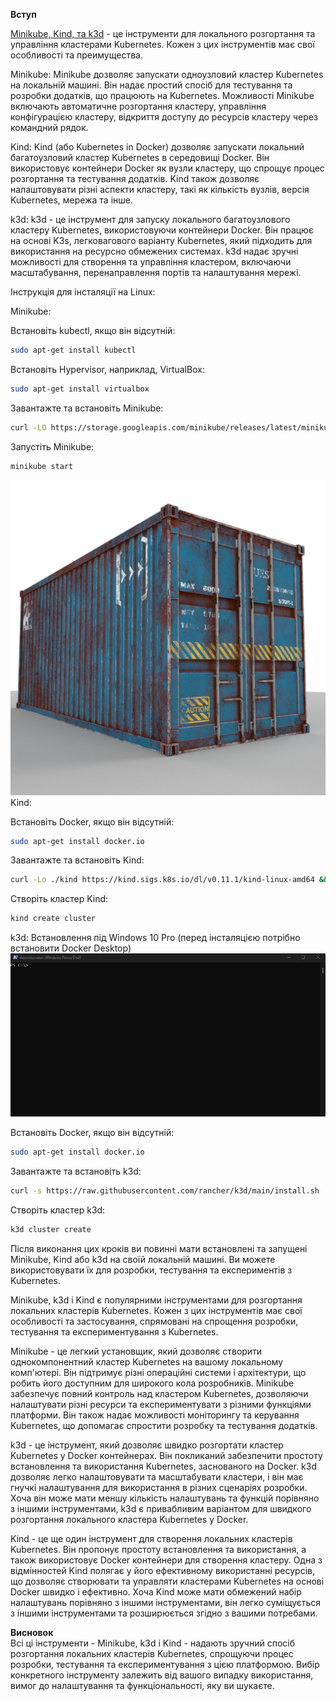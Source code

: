 <b>Вступ</b><br>

<a href="./doc/Concept.md">Minikube, Kind, та k3d</a> - це інструменти для локального розгортання та управління кластерами Kubernetes. Кожен з цих інструментів має свої особливості та преимущества.

Minikube: Minikube дозволяє запускати одноузловий кластер Kubernetes на локальній машині. Він надає простий спосіб для тестування та розробки додатків, що працюють на Kubernetes. Можливості Minikube включають автоматичне розгортання кластеру, управління конфігурацією кластеру, відкриття доступу до ресурсів кластеру через командний рядок.

Kind: Kind (або Kubernetes in Docker) дозволяє запускати локальний багатоузловий кластер Kubernetes в середовищі Docker. Він використовує контейнери Docker як вузли кластеру, що спрощує процес розгортання та тестування додатків. Kind також дозволяє налаштовувати різні аспекти кластеру, такі як кількість вузлів, версія Kubernetes, мережа та інше.

k3d: k3d - це інструмент для запуску локального багатоузлового кластеру Kubernetes, використовуючи контейнери Docker. Він працює на основі K3s, легковагового варіанту Kubernetes, який підходить для використання на ресурсно обмежених системах. k3d надає зручні можливості для створення та управління кластером, включаючи масштабування, перенаправлення портів та налаштування мережі.

Інструкція для інсталяції на Linux:

Minikube:

Встановіть kubectl, якщо він відсутній: 
```bash
sudo apt-get install kubectl
```
Встановіть Hypervisor, наприклад, VirtualBox: 
```bash
sudo apt-get install virtualbox
```
Завантажте та встановіть Minikube: 
```bash
curl -LO https://storage.googleapis.com/minikube/releases/latest/minikube-linux-amd64 && sudo install minikube-linux-amd64 /usr/local/bin/minikube
```
Запустіть Minikube:
```bash
minikube start
```
![Image](./.data/container.jpg)
Kind:

Встановіть Docker, якщо він відсутній: 
```bash
sudo apt-get install docker.io
```
Завантажте та встановіть Kind: 
```bash
curl -Lo ./kind https://kind.sigs.k8s.io/dl/v0.11.1/kind-linux-amd64 && chmod +x ./kind && sudo mv ./kind /usr/local/bin/kind
```
Створіть кластер Kind: 
```bash
kind create cluster
```

k3d:
Встановлення під Windows 10 Pro (перед інсталяцією потрібно встановити Docker Desktop)
![Image](./doc/.data/install-k3d.gif)

Встановіть Docker, якщо він відсутній: 
```bash
sudo apt-get install docker.io
```

Завантажте та встановіть k3d: 
```bash
curl -s https://raw.githubusercontent.com/rancher/k3d/main/install.sh | bash
```
Створіть кластер k3d: 
```bash
k3d cluster create
```
Після виконання цих кроків ви повинні мати встановлені та запущені Minikube, Kind або k3d на своїй локальній машині. Ви можете використовувати їх для розробки, тестування та експериментів з Kubernetes.

Minikube, k3d і Kind є популярними інструментами для розгортання локальних кластерів Kubernetes. Кожен з цих інструментів має свої особливості та застосування, спрямовані на спрощення розробки, тестування та експериментування з Kubernetes.

Minikube - це легкий установщик, який дозволяє створити однокомпонентний кластер Kubernetes на вашому локальному комп'ютері. Він підтримує різні операційні системи і архітектури, що робить його доступним для широкого кола розробників. Minikube забезпечує повний контроль над кластером Kubernetes, дозволяючи налаштувати різні ресурси та експериментувати з різними функціями платформи. Він також надає можливості моніторингу та керування Kubernetes, що допомагає спростити розробку та тестування додатків.

k3d - це інструмент, який дозволяє швидко розгортати кластер Kubernetes у Docker контейнерах. Він покликаний забезпечити простоту встановлення та використання Kubernetes, заснованого на Docker. k3d дозволяє легко налаштовувати та масштабувати кластери, і він має гнучкі налаштування для використання в різних сценаріях розробки. Хоча він може мати меншу кількість налаштувань та функцій порівняно з іншими інструментами, k3d є привабливим варіантом для швидкого розгортання локального кластера Kubernetes у Docker.

Kind - це ще один інструмент для створення локальних кластерів Kubernetes. Він пропонує простоту встановлення та використання, а також використовує Docker контейнери для створення кластеру. Одна з відмінностей Kind полягає у його ефективному використанні ресурсів, що дозволяє створювати та управляти кластерами Kubernetes на основі Docker швидко і ефективно. Хоча Kind може мати обмежений набір налаштувань порівняно з іншими інструментами, він легко суміщується з іншими інструментами та розширюється згідно з вашими потребами.

<b>Висновок</b><br>
Всі ці інструменти - Minikube, k3d і Kind - надають зручний спосіб розгортання локальних кластерів Kubernetes, спрощуючи процес розробки, тестування та експериментування з цією платформою. Вибір конкретного інструменту залежить від вашого випадку використання, вимог до налаштування та функціональності, яку ви шукаєте.
